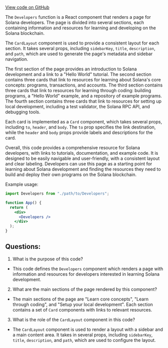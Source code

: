 
[View code on GitHub](https://github.com/solana-labs/solana/blob/master/docs/src/pages/developers.js)

The `Developers` function is a React component that renders a page for Solana developers. The page is divided into several sections, each containing information and resources for learning and developing on the Solana blockchain. 

The `CardLayout` component is used to provide a consistent layout for each section. It takes several props, including `sidebarKey`, `title`, `description`, and `path`, which are used to generate the page's metadata and sidebar navigation. 

The first section of the page provides an introduction to Solana development and a link to a "Hello World" tutorial. The second section contains three cards that link to resources for learning about Solana's core concepts: programs, transactions, and accounts. The third section contains three cards that link to resources for learning through coding: building programs, a "Hello World" example, and a repository of example programs. The fourth section contains three cards that link to resources for setting up local development, including a test validator, the Solana RPC API, and debugging tools. 

Each card is implemented as a `Card` component, which takes several props, including `to`, `header`, and `body`. The `to` prop specifies the link destination, while the `header` and `body` props provide labels and descriptions for the card. 

Overall, this code provides a comprehensive resource for Solana developers, with links to tutorials, documentation, and example code. It is designed to be easily navigable and user-friendly, with a consistent layout and clear labeling. Developers can use this page as a starting point for learning about Solana development and finding the resources they need to build and deploy their own programs on the Solana blockchain. 

Example usage: 

```jsx
import Developers from "./path/to/Developers";

function App() {
  return (
    <div>
      <Developers />
    </div>
  );
}
```
## Questions: 
 1. What is the purpose of this code?
- This code defines the `Developers` component which renders a page with information and resources for developers interested in learning Solana development.

2. What are the main sections of the page rendered by this component?
- The main sections of the page are "Learn core concepts", "Learn through coding", and "Setup your local development". Each section contains a set of `Card` components with links to relevant resources.

3. What is the role of the `CardLayout` component in this code?
- The `CardLayout` component is used to render a layout with a sidebar and a main content area. It takes in several props, including `sidebarKey`, `title`, `description`, and `path`, which are used to configure the layout.